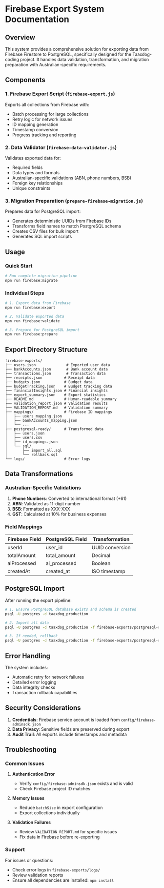 # Firebase Export System Documentation

## Overview

This system provides a comprehensive solution for exporting data from Firebase
Firestore to PostgreSQL, specifically designed for the Taaxdog-coding project.
It handles data validation, transformation, and migration preparation with
Australian-specific requirements.

## Components

### 1. Firebase Export Script (`firebase-export.js`)

Exports all collections from Firebase with:

- Batch processing for large collections
- Retry logic for network issues
- ID mapping generation
- Timestamp conversion
- Progress tracking and reporting

### 2. Data Validator (`firebase-data-validator.js`)

Validates exported data for:

- Required fields
- Data types and formats
- Australian-specific validations (ABN, phone numbers, BSB)
- Foreign key relationships
- Unique constraints

### 3. Migration Preparation (`prepare-firebase-migration.js`)

Prepares data for PostgreSQL import:

- Generates deterministic UUIDs from Firebase IDs
- Transforms field names to match PostgreSQL schema
- Creates CSV files for bulk import
- Generates SQL import scripts

## Usage

### Quick Start

```bash
# Run complete migration pipeline
npm run firebase:migrate
```

### Individual Steps

```bash
# 1. Export data from Firebase
npm run firebase:export

# 2. Validate exported data
npm run firebase:validate

# 3. Prepare for PostgreSQL import
npm run firebase:prepare
```

## Export Directory Structure

```
firebase-exports/
├── users.json              # Exported user data
├── bankAccounts.json       # Bank account data
├── transactions.json       # Transaction data
├── receipts.json          # Receipt data
├── budgets.json           # Budget data
├── budgetTracking.json    # Budget tracking data
├── financialInsights.json # Financial insights
├── export_summary.json    # Export statistics
├── README.md              # Human-readable summary
├── validation_report.json # Validation results
├── VALIDATION_REPORT.md   # Validation summary
├── mappings/              # Firebase ID mappings
│   ├── users_mapping.json
│   ├── bankAccounts_mapping.json
│   └── ...
├── postgresql-ready/      # Transformed data
│   ├── users.json
│   ├── users.csv
│   ├── id_mappings.json
│   └── sql/
│       ├── import_all.sql
│       └── rollback.sql
└── logs/                  # Error logs

```

## Data Transformations

### Australian-Specific Validations

1. **Phone Numbers**: Converted to international format (+61)
2. **ABN**: Validated as 11-digit number
3. **BSB**: Formatted as XXX-XXX
4. **GST**: Calculated at 10% for business expenses

### Field Mappings

| Firebase Field | PostgreSQL Field | Transformation  |
| -------------- | ---------------- | --------------- |
| userId         | user_id          | UUID conversion |
| totalAmount    | total_amount     | Decimal         |
| aiProcessed    | ai_processed     | Boolean         |
| createdAt      | created_at       | ISO timestamp   |

## PostgreSQL Import

After running the export pipeline:

```bash
# 1. Ensure PostgreSQL database exists and schema is created
psql -U postgres -d taaxdog_production

# 2. Import all data
psql -U postgres -d taaxdog_production -f firebase-exports/postgresql-ready/sql/import_all.sql

# 3. If needed, rollback
psql -U postgres -d taaxdog_production -f firebase-exports/postgresql-ready/sql/rollback.sql
```

## Error Handling

The system includes:

- Automatic retry for network failures
- Detailed error logging
- Data integrity checks
- Transaction rollback capabilities

## Security Considerations

1. **Credentials**: Firebase service account is loaded from
   `config/firebase-adminsdk.json`
2. **Data Privacy**: Sensitive fields are preserved during export
3. **Audit Trail**: All exports include timestamps and metadata

## Troubleshooting

### Common Issues

1. **Authentication Error**
   - Verify `config/firebase-adminsdk.json` exists and is valid
   - Check Firebase project ID matches

2. **Memory Issues**
   - Reduce `batchSize` in export configuration
   - Export collections individually

3. **Validation Failures**
   - Review `VALIDATION_REPORT.md` for specific issues
   - Fix data in Firebase before re-exporting

### Support

For issues or questions:

- Check error logs in `firebase-exports/logs/`
- Review validation reports
- Ensure all dependencies are installed: `npm install`
